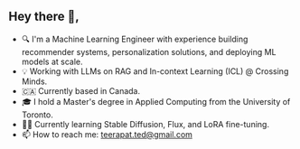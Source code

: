 ## Hey there 👋, 

- 🔍 I'm a Machine Learning Engineer with experience building recommender systems, personalization solutions, and deploying ML models at scale.  
- 💡 Working with LLMs on RAG and In-context Learning (ICL) @ Crossing Minds.  
- 🇨🇦 Currently based in Canada.  
- 🎓 I hold a Master's degree in Applied Computing from the University of Toronto.  
- 👨‍💻 Currently learning Stable Diffusion, Flux, and LoRA fine-tuning.  
- 📫 How to reach me: teerapat.ted@gmail.com  


<!--
**tedchsk/tedchsk** is a ✨ _special_ ✨ repository because its `README.md` (this file) appears on your GitHub profile.

Here are some ideas to get you started:

- 🔭 I’m currently working on ...
- 🌱 I’m currently learning ...
- 👯 I’m looking to collaborate on ...
- 🤔 I’m looking for help with ...
- 💬 Ask me about ...
- 📫 How to reach me: ...
- 😄 Pronouns: ...
- ⚡ Fun fact: ...
-->
